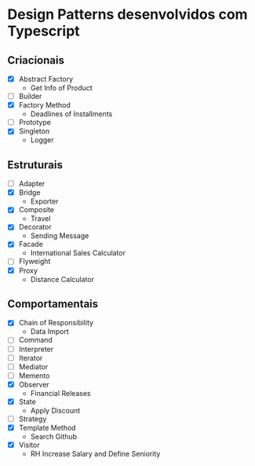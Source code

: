# Design Patterns desenvolvidos com Typescript

## Criacionais

- [x] Abstract Factory
    - Get Info of Product
- [ ] Builder
- [x] Factory Method
    - Deadlines of Installments
- [ ] Prototype
- [x] Singleton
    - Logger

## Estruturais

- [ ] Adapter
- [x] Bridge
    - Exporter
- [x] Composite
    - Travel
- [x] Decorator
    - Sending Message
- [x] Facade
    - International Sales Calculator
- [ ] Flyweight
- [x] Proxy
    - Distance Calculator

## Comportamentais

- [x] Chain of Responsibility
    - Data Import
- [ ] Command
- [ ] Interpreter
- [ ] Iterator
- [ ] Mediator
- [ ] Memento
- [x] Observer
    - Financial Releases
- [x] State
    - Apply Discount
- [ ] Strategy
- [x] Template Method
    - Search Github
- [x] Visitor
    - RH Increase Salary and Define Seniority
